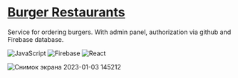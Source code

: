 # [Burger Restaurants](https://burger-restaurants.vercel.app/)
Service for ordering burgers. With admin panel, authorization via github and Firebase database.

![JavaScript](https://img.shields.io/badge/javascript-%23323330.svg?style=for-the-badge&logo=javascript&logoColor=%23F7DF1E) ![Firebase](https://img.shields.io/badge/firebase-%23039BE5.svg?style=for-the-badge&logo=firebase) ![React](https://img.shields.io/badge/react-%2320232a.svg?style=for-the-badge&logo=react&logoColor=%2361DAFB)

![Снимок экрана 2023-01-03 145212](https://user-images.githubusercontent.com/77890343/210331142-c46eb5d5-10ba-4c37-bf45-9057c7d584d3.jpg)
